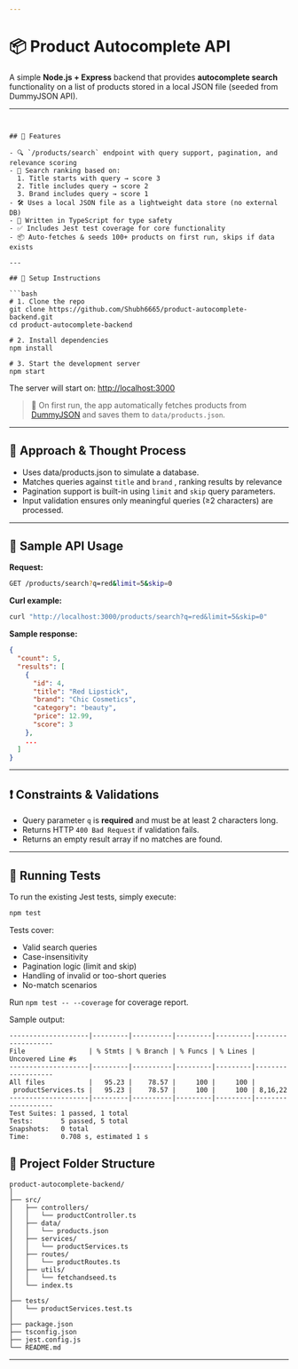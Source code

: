 ```yaml
---

````
# 📦 Product Autocomplete API

A simple **Node.js + Express** backend that provides **autocomplete search** functionality on a list of products stored in a local JSON file (seeded from DummyJSON API).

---
```


## 🚀 Features

- 🔍 `/products/search` endpoint with query support, pagination, and relevance scoring  
- 🧠 Search ranking based on:  
  1. Title starts with query → score 3  
  2. Title includes query → score 2  
  3. Brand includes query → score 1  
- 🛠 Uses a local JSON file as a lightweight data store (no external DB)  
- 📄 Written in TypeScript for type safety  
- ✅ Includes Jest test coverage for core functionality  
- 📦 Auto-fetches & seeds 100+ products on first run, skips if data exists  

---

## 🧪 Setup Instructions

```bash
# 1. Clone the repo
git clone https://github.com/Shubh6665/product-autocomplete-backend.git
cd product-autocomplete-backend

# 2. Install dependencies
npm install

# 3. Start the development server
npm start
````

The server will start on: [http://localhost:3000](http://localhost:3000)

> 📝 On first run, the app automatically fetches products from [DummyJSON](https://dummyjson.com/products) and saves them to `data/products.json`.

---

## 🧠 Approach & Thought Process

* Uses data/products.json to simulate a database.
* Matches queries against `title` and `brand` , ranking results by relevance
* Pagination support is built-in using `limit` and `skip` query parameters.
* Input validation ensures only meaningful queries (≥2 characters) are processed.

---

## 🔬 Sample API Usage

**Request:**

```bash
GET /products/search?q=red&limit=5&skip=0
```

**Curl example:**

```bash
curl "http://localhost:3000/products/search?q=red&limit=5&skip=0"
```

**Sample response:**

```json
{
  "count": 5,
  "results": [
    {
      "id": 4,
      "title": "Red Lipstick",
      "brand": "Chic Cosmetics",
      "category": "beauty",
      "price": 12.99,
      "score": 3
    },
    ...
  ]
}
```

---

## ❗ Constraints & Validations

* Query parameter `q` is **required** and must be at least 2 characters long.
* Returns HTTP `400 Bad Request` if validation fails.
* Returns an empty result array if no matches are found.

---

## 🧪 Running Tests

To run the existing Jest tests, simply execute:

```bash
npm test
```

Tests cover:

* Valid search queries
* Case-insensitivity
* Pagination logic (limit and skip)
* Handling of invalid or too-short queries
* No-match scenarios

Run `npm test -- --coverage` for coverage report.

Sample output:

```
--------------------|---------|----------|---------|---------|-------------------
File                | % Stmts | % Branch | % Funcs | % Lines | Uncovered Line #s 
--------------------|---------|----------|---------|---------|-------------------
All files           |   95.23 |    78.57 |     100 |     100 |                   
 productServices.ts |   95.23 |    78.57 |     100 |     100 | 8,16,22           
--------------------|---------|----------|---------|---------|-------------------
Test Suites: 1 passed, 1 total
Tests:       5 passed, 5 total
Snapshots:   0 total
Time:        0.708 s, estimated 1 s
```

## 📁 Project Folder Structure

```
product-autocomplete-backend/
│ 
├── src/
│   ├── controllers/
│   │   └── productController.ts
│   ├── data/
│   │   └── products.json 
│   ├── services/
│   │   └── productServices.ts    
│   ├── routes/
│   │   └── productRoutes.ts
│   ├── utils/
│   │   └── fetchandseed.ts                
│   └── index.ts                  
│
├── tests/
│   └── productServices.test.ts  
│
├── package.json
├── tsconfig.json
├── jest.config.js
└── README.md
```

---






